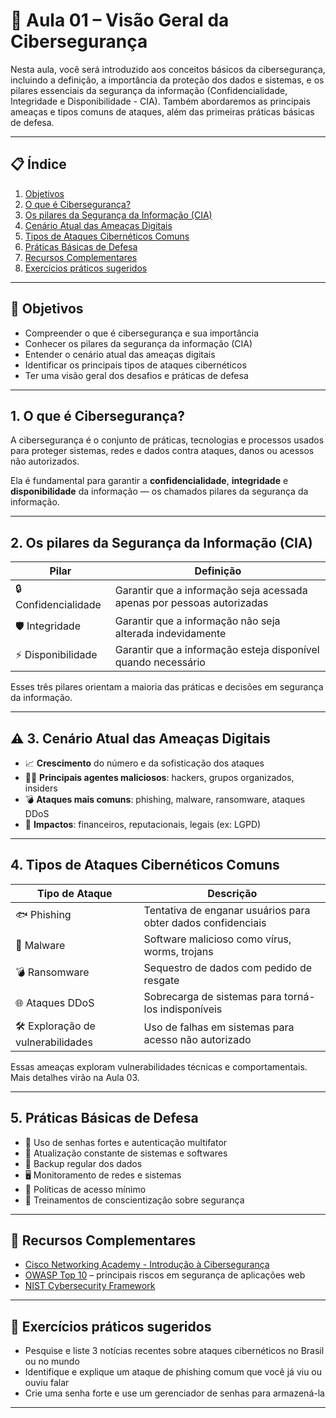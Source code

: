 # 📘 Aula 01 – Visão Geral da Cibersegurança   
Nesta aula, você será introduzido aos conceitos básicos da cibersegurança, incluindo a definição, a importância da proteção dos dados e sistemas, 
e os pilares essenciais da segurança da informação (Confidencialidade, Integridade e Disponibilidade - CIA). Também abordaremos as principais ameaças e tipos comuns de ataques, 
além das primeiras práticas básicas de defesa.

---

## 📋 Índice

1. [Objetivos](#-objetivos)  
2. [O que é Cibersegurança?](#1-o-que-é-cibersegurança)  
3. [Os pilares da Segurança da Informação (CIA)](#2-os-pilares-da-segurança-da-informação-cia)  
4. [Cenário Atual das Ameaças Digitais](#3-cenário-atual-das-ameaças-digitais)  
5. [Tipos de Ataques Cibernéticos Comuns](#4-tipos-de-ataques-cibernéticos-comuns)  
6. [Práticas Básicas de Defesa](#5-práticas-básicas-de-defesa)  
7. [Recursos Complementares](#-recursos-complementares)  
8. [Exercícios práticos sugeridos](#-exercícios-práticos-sugeridos)  

---

## 🎯 Objetivos

- Compreender o que é cibersegurança e sua importância  
- Conhecer os pilares da segurança da informação (CIA)  
- Entender o cenário atual das ameaças digitais  
- Identificar os principais tipos de ataques cibernéticos  
- Ter uma visão geral dos desafios e práticas de defesa  

---

## 1. O que é Cibersegurança?

A cibersegurança é o conjunto de práticas, tecnologias e processos usados para proteger sistemas, redes e dados contra ataques, danos ou acessos não autorizados.

Ela é fundamental para garantir a **confidencialidade**, **integridade** e **disponibilidade** da informação — os chamados pilares da segurança da informação.

---

## 2. Os pilares da Segurança da Informação (CIA)

| Pilar           | Definição                                          |
|-----------------|---------------------------------------------------|
| 🔒 Confidencialidade | Garantir que a informação seja acessada apenas por pessoas autorizadas |
| 🛡️ Integridade      | Garantir que a informação não seja alterada indevidamente            |
| ⚡ Disponibilidade  | Garantir que a informação esteja disponível quando necessário         |

Esses três pilares orientam a maioria das práticas e decisões em segurança da informação.

---

## ⚠️ 3. Cenário Atual das Ameaças Digitais

- 📈 **Crescimento** do número e da sofisticação dos ataques  
- 🕵️‍♂️ **Principais agentes maliciosos**: hackers, grupos organizados, insiders  
- 💣 **Ataques mais comuns**: phishing, malware, ransomware, ataques DDoS  
- 💸 **Impactos**: financeiros, reputacionais, legais (ex: LGPD) 

---

## 4. Tipos de Ataques Cibernéticos Comuns

| Tipo de Ataque   | Descrição                                         |
|------------------|--------------------------------------------------|
| 🐟 Phishing       | Tentativa de enganar usuários para obter dados confidenciais |
| 🦠 Malware        | Software malicioso como vírus, worms, trojans    |
| 💣 Ransomware     | Sequestro de dados com pedido de resgate         |
| 🌐 Ataques DDoS   | Sobrecarga de sistemas para torná-los indisponíveis |
| 🛠️ Exploração de vulnerabilidades | Uso de falhas em sistemas para acesso não autorizado |

Essas ameaças exploram vulnerabilidades técnicas e comportamentais. Mais detalhes virão na Aula 03. 

---

## 5. Práticas Básicas de Defesa

- 🔐 Uso de senhas fortes e autenticação multifator  
- 🔄 Atualização constante de sistemas e softwares  
- 💾 Backup regular dos dados  
- 🖥️ Monitoramento de redes e sistemas
- 🚫 Políticas de acesso mínimo
- 🧠 Treinamentos de conscientização sobre segurança 

---

## 📖 Recursos Complementares

- [Cisco Networking Academy - Introdução à Cibersegurança](https://www.netacad.com/courses/cybersecurity)  
- [OWASP Top 10](https://owasp.org/www-project-top-ten/) – principais riscos em segurança de aplicações web  
- [NIST Cybersecurity Framework](https://www.nist.gov/cyberframework)  

---

## 📝 Exercícios práticos sugeridos

- Pesquise e liste 3 notícias recentes sobre ataques cibernéticos no Brasil ou no mundo  
- Identifique e explique um ataque de phishing comum que você já viu ou ouviu falar  
- Crie uma senha forte e use um gerenciador de senhas para armazená-la  

---
